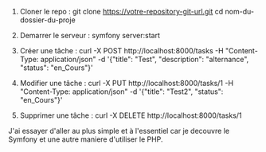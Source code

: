 1. Cloner le repo : git clone https://votre-repository-git-url.git
   cd nom-du-dossier-du-proje

2. Demarrer le serveur : symfony server:start

3. Créer une tâche : curl -X POST http://localhost:8000/tasks \-H "Content-Type: application/json" \-d '{"title": "Test", "description": "alternance", "status": "en_Cours"}'

4. Modifier une tâche : curl -X PUT http://localhost:8000/tasks/1 \-H "Content-Type: application/json" \-d '{"title": "Test2", "status": "en_Cours"}'

5. Supprimer une tâche : curl -X DELETE http://localhost:8000/tasks/1


J'ai essayer d'aller au plus simple et à l'essentiel car je decouvre le Symfony et une autre maniere d'utiliser le PHP.
